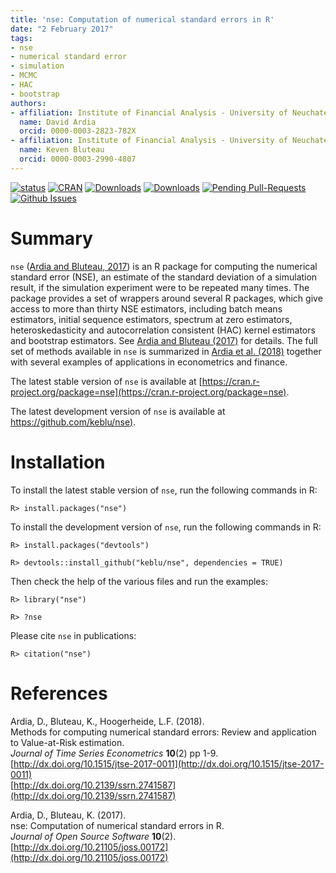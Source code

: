 ```yaml
---
title: 'nse: Computation of numerical standard errors in R'
date: "2 February 2017"
tags:
- nse
- numerical standard error
- simulation
- MCMC
- HAC
- bootstrap
authors:
- affiliation: Institute of Financial Analysis - University of Neuchatel
  name: David Ardia
  orcid: 0000-0003-2823-782X
- affiliation: Institute of Financial Analysis - University of Neuchatel
  name: Keven Bluteau
  orcid: 0000-0003-2990-4807
---
```


[![status](http://joss.theoj.org/papers/9ad602c309d8cbd10ecdc546fdb25462/status.svg)](http://joss.theoj.org/papers/9ad602c309d8cbd10ecdc546fdb25462)
[![CRAN](http://www.r-pkg.org/badges/version/nse)](https://cran.r-project.org/package=nse) 
[![Downloads](http://cranlogs.r-pkg.org/badges/nse?color=brightgreen)](http://www.r-pkg.org/pkg/nse)
[![Downloads](http://cranlogs.r-pkg.org/badges/grand-total/nse?color=brightgreen)](http://www.r-pkg.org/pkg/nse)
[![Pending Pull-Requests](http://githubbadges.herokuapp.com/keblu/nse/pulls.svg?style=flat)](https://github.com/keblu/nse/pulls)
[![Github Issues](http://githubbadges.herokuapp.com/keblu/nse/issues.svg)](https://github.com/keblu/nse/issues)

# Summary
`nse` ([Ardia and Bluteau, 2017](http://dx.doi.org/10.21105/joss.00172)) is an R package for computing the numerical standard error (NSE), an estimate 
of the standard deviation of a simulation result, if the simulation experiment were to be repeated 
many times. The package provides a set of wrappers around several R packages, which give access to 
more than thirty NSE estimators, including batch means estimators, initial sequence 
estimators, spectrum at zero estimators, heteroskedasticity and autocorrelation 
consistent (HAC) kernel estimators and bootstrap estimators. See [Ardia and Bluteau (2017)](http://dx.doi.org/10.21105/joss.00172) for details. The full set of methods available in `nse` is summarized in [Ardia et al. (2018)](http://dx.doi.org/10.1515/jtse-2017-0011) together with several examples of applications in econometrics and finance.

The latest stable version of `nse` is available at [https://cran.r-project.org/package=nse](https://cran.r-project.org/package=nse).

The latest development version of `nse` is available at [https://github.com/keblu/nse)](https://github.com/keblu/nse).

# Installation
To install the latest stable version of `nse`, run the following commands in R:

    R> install.packages("nse")

To install the development version of `nse`, run the following commands in R:

    R> install.packages("devtools")

    R> devtools::install_github("keblu/nse", dependencies = TRUE)

Then check the help of the various files and run the examples:

    R> library("nse")

    R> ?nse
    
Please cite `nse` in publications:

    R> citation("nse")
    
    
# References
Ardia, D., Bluteau, K., Hoogerheide, L.F. (2018).      
Methods for computing numerical standard errors: Review and application to Value-at-Risk estimation.        
_Journal of Time Series Econometrics_ **10**(2) pp 1-9.    
[http://dx.doi.org/10.1515/jtse-2017-0011](http://dx.doi.org/10.1515/jtse-2017-0011)      
[http://dx.doi.org/10.2139/ssrn.2741587](http://dx.doi.org/10.2139/ssrn.2741587)

Ardia, D., Bluteau, K. (2017).      
nse: Computation of numerical standard errors in R.       
_Journal of Open Source Software_ **10**(2).      
[http://dx.doi.org/10.21105/joss.00172](http://dx.doi.org/10.21105/joss.00172)  
